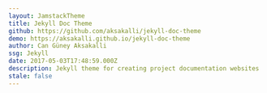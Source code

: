 ```yaml
---
layout: JamstackTheme
title: Jekyll Doc Theme
github: https://github.com/aksakalli/jekyll-doc-theme
demo: https://aksakalli.github.io/jekyll-doc-theme
author: Can Güney Aksakalli
ssg: Jekyll
date: 2017-05-03T17:48:59.000Z
description: Jekyll theme for creating project documentation websites
stale: false
---
```

